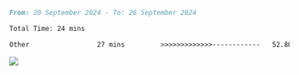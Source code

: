 <!--START_SECTION:waka-->

```markdown
From: 20 September 2024 - To: 26 September 2024

Total Time: 24 mins

Other                 27 mins         >>>>>>>>>>>>>------------   52.80 %
```

<!--END_SECTION:waka-->

<div align="left">
  <a href="https://github.com/anuraghazra/github-readme-stats">
    <img src="https://github-readme-stats.vercel.app/api/top-langs/?username=roger-ui&theme=dracula&hide_progress=true" />
  </a>
</div>





